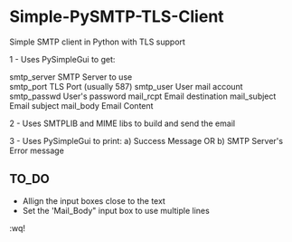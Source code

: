 # Simple-PySMTP-TLS-Client
Simple SMTP client in Python with TLS support

1 - Uses PySimpleGui to get: <p>
  smtp_server    SMTP Server to use <br>
  smtp_port      TLS Port (usually 587)
  smtp_user      User mail account
  smtp_passwd    User's password
  mail_rcpt      Email destination
  mail_subject   Email subject
  mail_body      Email Content

2 - Uses SMTPLIB and MIME libs to build and send the email

3 - Uses PySimpleGui to print:
  a) Success Message
  OR
  b) SMTP Server's Error message


## TO_DO
* Allign the input boxes close to the text
* Set the 'Mail_Body" input box to use multiple lines


:wq!
